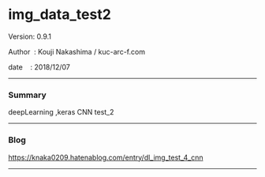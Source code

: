 
# img_data_test2

 Version: 0.9.1

 Author  : Kouji Nakashima / kuc-arc-f.com

 date    : 2018/12/07

***
### Summary

deepLearning ,keras CNN test_2

***
### Blog

https://knaka0209.hatenablog.com/entry/dl_img_test_4_cnn

***

